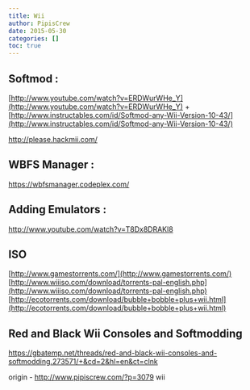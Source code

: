 ```yaml
---
title: Wii
author: PipisCrew
date: 2015-05-30
categories: []
toc: true
---
```


## Softmod :

[http://www.youtube.com/watch?v=ERDWurWHe_Y](http://www.youtube.com/watch?v=ERDWurWHe_Y)
+
[http://www.instructables.com/id/Softmod-any-Wii-Version-10-43/](http://www.instructables.com/id/Softmod-any-Wii-Version-10-43/)

http://please.hackmii.com/

## WBFS Manager :

https://wbfsmanager.codeplex.com/

## Adding Emulators :

http://www.youtube.com/watch?v=T8Dx8DRAKl8

## ISO

[http://www.gamestorrents.com/](http://www.gamestorrents.com/)
[http://www.wiiiso.com/download/torrents-pal-english.php](http://www.wiiiso.com/download/torrents-pal-english.php)
[http://ecotorrents.com/download/bubble+bobble+plus+wii.html](http://ecotorrents.com/download/bubble+bobble+plus+wii.html)

## Red and Black Wii Consoles and Softmodding

https://gbatemp.net/threads/red-and-black-wii-consoles-and-softmodding.273571/+&cd=2&hl=en&ct=clnk

origin - http://www.pipiscrew.com/?p=3079 wii